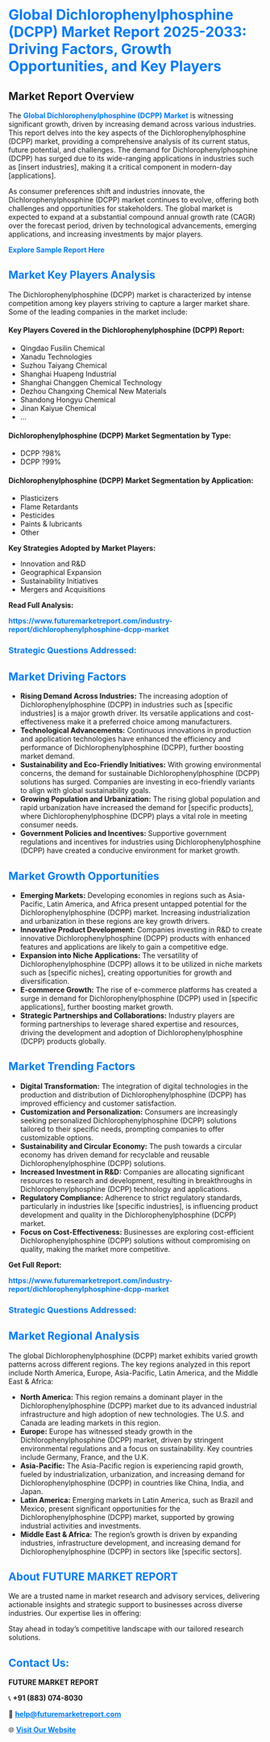 <h1 style="color: #007BFF;">Global Dichlorophenylphosphine (DCPP) Market Report 2025-2033: Driving Factors, Growth Opportunities, and Key Players</h1>

<section id="overview">
<h2>Market Report Overview</h2>
<p>The <a href="https://www.futuremarketreport.com/industry-report/dichlorophenylphosphine-dcpp-market" style="color: #007BFF; text-decoration: none;"><strong>Global Dichlorophenylphosphine (DCPP) Market</strong></a> is witnessing significant growth, driven by increasing demand across various industries. This report delves into the key aspects of the Dichlorophenylphosphine (DCPP) market, providing a comprehensive analysis of its current status, future potential, and challenges. The demand for Dichlorophenylphosphine (DCPP) has surged due to its wide-ranging applications in industries such as [insert industries], making it a critical component in modern-day [applications].</p>
<p>As consumer preferences shift and industries innovate, the Dichlorophenylphosphine (DCPP) market continues to evolve, offering both challenges and opportunities for stakeholders. The global market is expected to expand at a substantial compound annual growth rate (CAGR) over the forecast period, driven by technological advancements, emerging applications, and increasing investments by major players.</p>
</section>

<section id="overview">
<p><a href="https://www.futuremarketreport.com/request-sample/reportId=103766" style="color: #007BFF; text-decoration: none;"><strong>Explore Sample Report Here</strong></a></p>
</section>

<section id="key-players">
<h2 style="color: #007BFF;">Market Key Players Analysis</h2>
<p>The Dichlorophenylphosphine (DCPP) market is characterized by intense competition among key players striving to capture a larger market share. Some of the leading companies in the market include:</p>
<h4>Key Players Covered in the Dichlorophenylphosphine (DCPP) Report:</h4>
<ul><li>Qingdao Fusilin Chemical</li><li>Xanadu Technologies</li><li>Suzhou Taiyang Chemical</li><li>Shanghai Huapeng Industrial</li><li>Shanghai Changgen Chemical Technology</li><li>Dezhou Changxing Chemical New Materials</li><li>Shandong Hongyu Chemical</li><li>Jinan Kaiyue Chemical</li><li>...</li></ul>
<h4>Dichlorophenylphosphine (DCPP) Market Segmentation by Type:</h4>
<ul><li>DCPP ?98%</li><li>DCPP ?99%</li></ul>

<h4>Dichlorophenylphosphine (DCPP) Market Segmentation by Application:</h4>
<ul><li>Plasticizers</li><li>Flame Retardants</li><li>Pesticides</li><li>Paints &amp; lubricants</li><li>Other</li></ul>
<p><strong>Key Strategies Adopted by Market Players:</strong></p>
<ul>
<li>Innovation and R&D</li>
<li>Geographical Expansion</li>
<li>Sustainability Initiatives</li>
<li>Mergers and Acquisitions</li>
</ul>
</section>

<section>
<p><strong>Read Full Analysis: </strong></p><a href="https://www.futuremarketreport.com/industry-report/dichlorophenylphosphine-dcpp-market" style="color: #007BFF; text-decoration: none;"><strong>https://www.futuremarketreport.com/industry-report/dichlorophenylphosphine-dcpp-market</strong></a>
<h3 style="color: #007BFF;">Strategic Questions Addressed:</h3>
</section>

<section id="driving-factors">
<h2 style="color: #007BFF;">Market Driving Factors</h2>
<ul>
<li><strong>Rising Demand Across Industries:</strong> The increasing adoption of Dichlorophenylphosphine (DCPP) in industries such as [specific industries] is a major growth driver. Its versatile applications and cost-effectiveness make it a preferred choice among manufacturers.</li>
<li><strong>Technological Advancements:</strong> Continuous innovations in production and application technologies have enhanced the efficiency and performance of Dichlorophenylphosphine (DCPP), further boosting market demand.</li>
<li><strong>Sustainability and Eco-Friendly Initiatives:</strong> With growing environmental concerns, the demand for sustainable Dichlorophenylphosphine (DCPP) solutions has surged. Companies are investing in eco-friendly variants to align with global sustainability goals.</li>
<li><strong>Growing Population and Urbanization:</strong> The rising global population and rapid urbanization have increased the demand for [specific products], where Dichlorophenylphosphine (DCPP) plays a vital role in meeting consumer needs.</li>
<li><strong>Government Policies and Incentives:</strong> Supportive government regulations and incentives for industries using Dichlorophenylphosphine (DCPP) have created a conducive environment for market growth.</li>
</ul>
</section>

<section id="growth-opportunities">
<h2 style="color: #007BFF;">Market Growth Opportunities</h2>
<ul>
<li><strong>Emerging Markets:</strong> Developing economies in regions such as Asia-Pacific, Latin America, and Africa present untapped potential for the Dichlorophenylphosphine (DCPP) market. Increasing industrialization and urbanization in these regions are key growth drivers.</li>
<li><strong>Innovative Product Development:</strong> Companies investing in R&D to create innovative Dichlorophenylphosphine (DCPP) products with enhanced features and applications are likely to gain a competitive edge.</li>
<li><strong>Expansion into Niche Applications:</strong> The versatility of Dichlorophenylphosphine (DCPP) allows it to be utilized in niche markets such as [specific niches], creating opportunities for growth and diversification.</li>
<li><strong>E-commerce Growth:</strong> The rise of e-commerce platforms has created a surge in demand for Dichlorophenylphosphine (DCPP) used in [specific applications], further boosting market growth.</li>
<li><strong>Strategic Partnerships and Collaborations:</strong> Industry players are forming partnerships to leverage shared expertise and resources, driving the development and adoption of Dichlorophenylphosphine (DCPP) products globally.</li>
</ul>
</section>

<section id="trending-factors">
<h2 style="color: #007BFF;">Market Trending Factors</h2>
<ul>
<li><strong>Digital Transformation:</strong> The integration of digital technologies in the production and distribution of Dichlorophenylphosphine (DCPP) has improved efficiency and customer satisfaction.</li>
<li><strong>Customization and Personalization:</strong> Consumers are increasingly seeking personalized Dichlorophenylphosphine (DCPP) solutions tailored to their specific needs, prompting companies to offer customizable options.</li>
<li><strong>Sustainability and Circular Economy:</strong> The push towards a circular economy has driven demand for recyclable and reusable Dichlorophenylphosphine (DCPP) solutions.</li>
<li><strong>Increased Investment in R&D:</strong> Companies are allocating significant resources to research and development, resulting in breakthroughs in Dichlorophenylphosphine (DCPP) technology and applications.</li>
<li><strong>Regulatory Compliance:</strong> Adherence to strict regulatory standards, particularly in industries like [specific industries], is influencing product development and quality in the Dichlorophenylphosphine (DCPP) market.</li>
<li><strong>Focus on Cost-Effectiveness:</strong> Businesses are exploring cost-efficient Dichlorophenylphosphine (DCPP) solutions without compromising on quality, making the market more competitive.</li>
</ul>
</section>

<section>
<p><strong>Get Full Report: </strong></p><a href="https://www.futuremarketreport.com/industry-report/dichlorophenylphosphine-dcpp-market" style="color: #007BFF; text-decoration: none;"><strong>https://www.futuremarketreport.com/industry-report/dichlorophenylphosphine-dcpp-market</strong></a>
<h3 style="color: #007BFF;">Strategic Questions Addressed:</h3>
</section>


<section id="regional-analysis">
<h2 style="color: #007BFF;">Market Regional Analysis</h2>
<p>The global Dichlorophenylphosphine (DCPP) market exhibits varied growth patterns across different regions. The key regions analyzed in this report include North America, Europe, Asia-Pacific, Latin America, and the Middle East & Africa:</p>
<ul>
<li><strong>North America:</strong> This region remains a dominant player in the Dichlorophenylphosphine (DCPP) market due to its advanced industrial infrastructure and high adoption of new technologies. The U.S. and Canada are leading markets in this region.</li>
<li><strong>Europe:</strong> Europe has witnessed steady growth in the Dichlorophenylphosphine (DCPP) market, driven by stringent environmental regulations and a focus on sustainability. Key countries include Germany, France, and the U.K.</li>
<li><strong>Asia-Pacific:</strong> The Asia-Pacific region is experiencing rapid growth, fueled by industrialization, urbanization, and increasing demand for Dichlorophenylphosphine (DCPP) in countries like China, India, and Japan.</li>
<li><strong>Latin America:</strong> Emerging markets in Latin America, such as Brazil and Mexico, present significant opportunities for the Dichlorophenylphosphine (DCPP) market, supported by growing industrial activities and investments.</li>
<li><strong>Middle East & Africa:</strong> The region’s growth is driven by expanding industries, infrastructure development, and increasing demand for Dichlorophenylphosphine (DCPP) in sectors like [specific sectors].</li>
</ul>
</section>

<footer>
<h2 style="color: #007BFF;">About FUTURE MARKET REPORT</h2>
<p>We are a trusted name in market research and advisory services, delivering actionable insights and strategic support to businesses across diverse industries. Our expertise lies in offering:</p>

<p>Stay ahead in today’s competitive landscape with our tailored research solutions.</p>

<h2 style="color: #007BFF;">Contact Us:</h2>
<p><strong>FUTURE MARKET REPORT</strong></p>
<p>📞 <strong>+91 (883) 074-8030</strong></p>
<p>📧 <strong><a href="mailto:help@futuremarketreport.com" style="color: #007BFF;">help@futuremarketreport.com</a></strong></p>
<p>🌐 <strong><a href="https://www.futuremarketreport.com/" style="color: #007BFF;">Visit Our Website</a></strong></p>
</footer>